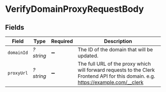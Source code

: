 # VerifyDomainProxyRequestBody


## Fields

| Field                                                                                                                             | Type                                                                                                                              | Required                                                                                                                          | Description                                                                                                                       |
| --------------------------------------------------------------------------------------------------------------------------------- | --------------------------------------------------------------------------------------------------------------------------------- | --------------------------------------------------------------------------------------------------------------------------------- | --------------------------------------------------------------------------------------------------------------------------------- |
| `domainId`                                                                                                                        | *?string*                                                                                                                         | :heavy_minus_sign:                                                                                                                | The ID of the domain that will be updated.                                                                                        |
| `proxyUrl`                                                                                                                        | *?string*                                                                                                                         | :heavy_minus_sign:                                                                                                                | The full URL of the proxy which will forward requests to the Clerk Frontend API for this domain. e.g. https://example.com/__clerk |